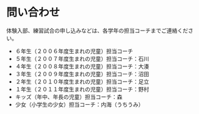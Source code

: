 # 問い合わせ

体験入部、練習試合の申し込みなどは、各学年の担当コーチまでご連絡ください。

- ６年生（２００６年度生まれの児童）担当コーチ
- ５年生（２００７年度生まれの児童）担当コーチ：石川
- ４年生（２００８年度生まれの児童）担当コーチ：大湊
- ３年生（２００９年度生まれの児童）担当コーチ：沼田
- ２年生（２０１０年度生まれの児童）担当コーチ：足立
- １年生（２０１１年度生まれの児童）担当コーチ：野村
- キッズ（年中、年長の児童）担当コーチ：森
- 少女（小学生の少女）担当コーチ：内海（うちうみ）